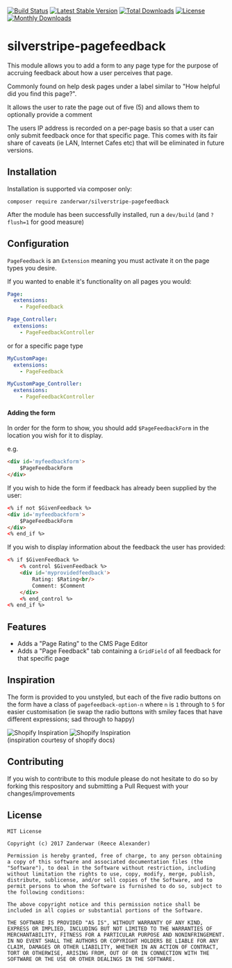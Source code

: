 [![Build Status](https://travis-ci.org/zanderwar/silverstripe-pagefeedback.svg?branch=master)](https://travis-ci.org/zanderwar/silverstripe-pagefeedback)
[![Latest Stable Version](https://poser.pugx.org/zanderwar/silverstripe-pagefeedback/v/stable)](https://packagist.org/packages/zanderwar/silverstripe-pagefeedback)
[![Total Downloads](https://poser.pugx.org/zanderwar/silverstripe-pagefeedback/downloads)](https://packagist.org/packages/zanderwar/silverstripe-pagefeedback)
[![License](https://poser.pugx.org/zanderwar/silverstripe-pagefeedback/license)](https://packagist.org/packages/zanderwar/silverstripe-pagefeedback)
[![Monthly Downloads](https://poser.pugx.org/zanderwar/silverstripe-pagefeedback/d/monthly)](https://packagist.org/packages/zanderwar/silverstripe-pagefeedback)

# silverstripe-pagefeedback

This module allows you to add a form to any page type for the purpose of accruing feedback about how a user perceives that page.

Commonly found on help desk pages under a label similar to "How helpful did you find this page?".

It allows the user to rate the page out of five (5) and allows them to optionally provide a comment

The users IP address is recorded on a per-page basis so that a user can only submit feedback once for that specific page. This comes with its fair share of caveats (ie LAN, Internet Cafes etc) that will be eliminated in future versions.
 
## Installation

Installation is supported via composer only:

```
composer require zanderwar/silverstripe-pagefeedback
```

After the module has been successfully installed, run a `dev/build` (and `?flush=1` for good measure)

## Configuration

`PageFeedback` is an `Extension` meaning you must activate it on the page types you desire.

If you wanted to enable it's functionality on all pages you would:

```yml
Page:
  extensions:
    - PageFeedback

Page_Controller:
  extensions:
    - PageFeedbackController
```

or for a specific page type

```yml
MyCustomPage:
  extensions:
    - PageFeedback

MyCustomPage_Controller:
  extensions:
    - PageFeedbackController
```

#### Adding the form

In order for the form to show, you should add `$PageFeedbackForm` in the location you wish for it to display.

e.g.

```html
<div id='myfeedbackform'>
    $PageFeedbackForm
</div>
```

If you wish to hide the form if feedback has already been supplied by the user:

```html
<% if not $GivenFeedback %>
<div id='myfeedbackform'>
    $PageFeedbackForm
</div>
<% end_if %>
```

If you wish to display information about the feedback the user has provided:

```html
<% if $GivenFeedback %>
    <% control $GivenFeedback %>
    <div id='myprovidedfeedback'>
        Rating: $Rating<br/>
        Comment: $Comment
    </div>
    <% end_control %>
<% end_if %>
```
## Features
- Adds a "Page Rating" to the CMS Page Editor
- Adds a "Page Feedback" tab containing a `GridField` of all feedback for that specific page

## Inspiration

The form is provided to you unstyled, but each of the five radio buttons on the form have a class of `pagefeedback-option-n` where `n` is `1` through to `5` for easier customisation (ie swap the radio buttons with smiley faces that have different expressions; sad through to happy)

![Shopify Inspiration](http://i.imgur.com/FxtzPFJ.png)
![Shopify Inspiration](http://i.imgur.com/YklTmRc.png)  
(inspiration courtesy of shopify docs)

## Contributing

If you wish to contribute to this module please do not hesitate to do so by forking this respository and submitting a Pull Request with your changes/improvements

## License

```
MIT License

Copyright (c) 2017 Zanderwar (Reece Alexander)

Permission is hereby granted, free of charge, to any person obtaining a copy of this software and associated documentation files (the "Software"), to deal in the Software without restriction, including without limitation the rights to use, copy, modify, merge, publish, distribute, sublicense, and/or sell copies of the Software, and to permit persons to whom the Software is furnished to do so, subject to the following conditions:

The above copyright notice and this permission notice shall be included in all copies or substantial portions of the Software.

THE SOFTWARE IS PROVIDED "AS IS", WITHOUT WARRANTY OF ANY KIND, EXPRESS OR IMPLIED, INCLUDING BUT NOT LIMITED TO THE WARRANTIES OF MERCHANTABILITY, FITNESS FOR A PARTICULAR PURPOSE AND NONINFRINGEMENT. IN NO EVENT SHALL THE AUTHORS OR COPYRIGHT HOLDERS BE LIABLE FOR ANY CLAIM, DAMAGES OR OTHER LIABILITY, WHETHER IN AN ACTION OF CONTRACT, TORT OR OTHERWISE, ARISING FROM, OUT OF OR IN CONNECTION WITH THE SOFTWARE OR THE USE OR OTHER DEALINGS IN THE SOFTWARE.
```
